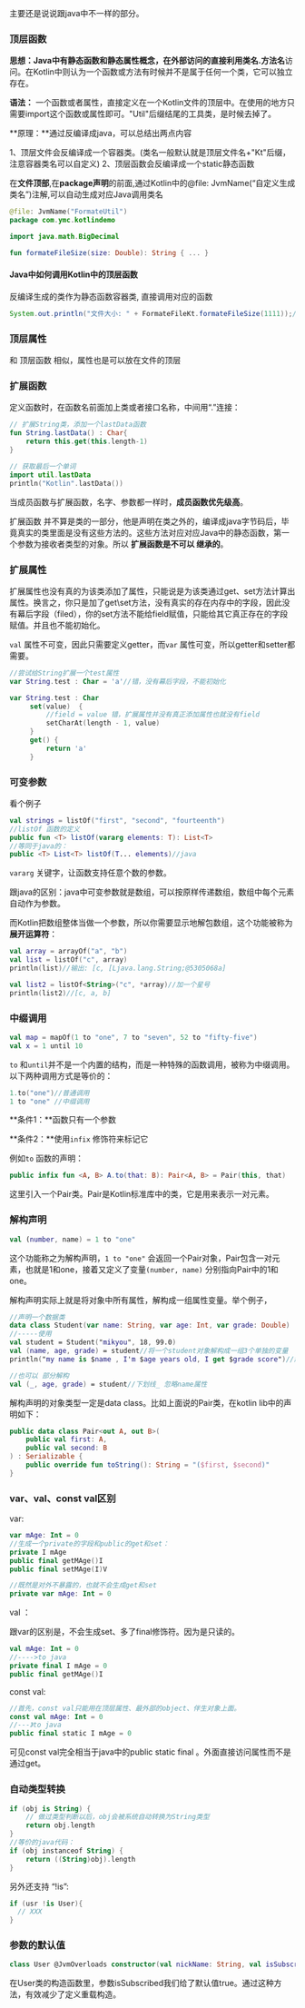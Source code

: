 主要还是说说跟java中不一样的部分。

### 顶层函数

**思想：**Java中有静态函数和静态属性概念，在外部访问的直接利用**类名.方法名**访问。在Kotlin中则认为一个函数或方法有时候并不是属于任何一个类，它可以独立存在。

**语法：** 一个函数或者属性，直接定义在一个Kotlin文件的顶层中。在使用的地方只需要import这个函数或属性即可。"Util"后缀结尾的工具类，是时候去掉了。

**原理：**通过反编译成java，可以总结出两点内容

1、顶层文件会反编译成一个容器类。(类名一般默认就是顶层文件名+"Kt"后缀，注意容器类名可以自定义)
2、顶层函数会反编译成一个static静态函数

在**文件顶部**,在**package声明**的前面,通过Kotlin中的@file: JvmName(“自定义生成类名”)注解,可以自动生成对应Java调用类名

```kotlin
@file: JvmName("FormateUtil")
package com.ymc.kotlindemo

import java.math.BigDecimal

fun formateFileSize(size: Double): String { ... }
```



#### Java中如何调用Kotlin中的顶层函数

反编译生成的类作为静态函数容器类, 直接调用对应的函数

```java
System.out.println("文件大小: " + FormateFileKt.formateFileSize(1111));// Java中调用Kotlin中定义顶层函数，一般是顶层文件名+"Kt"后缀作为静态函数的类名调用相应函数
```

### 顶层属性

和 顶层函数 相似，属性也是可以放在文件的顶层

### 扩展函数

定义函数时，在函数名前面加上类或者接口名称，中间用“.”连接：

```kotlin
// 扩展String类，添加一个lastData函数
fun String.lastData() : Char{
    return this.get(this.length-1)
}

// 获取最后一个单词
import util.lastData
println("Kotlin".lastData())
```

当成员函数与扩展函数，名字、参数都一样时，**成员函数优先级高**。

扩展函数 并不算是类的一部分，他是声明在类之外的，编译成java字节码后，毕竟真实的类里面是没有这些方法的。这些方法对应对应Java中的静态函数，第一个参数为接收者类型的对象。所以 **扩展函数是不可以 继承的**。

### 扩展属性

扩展属性也没有真的为该类添加了属性，只能说是为该类通过get、set方法计算出属性。换言之，你只是加了get\set方法，没有真实的存在内存中的字段，因此没有幕后字段（filed），你的set方法不能给field赋值，只能给其它真正存在的字段赋值。并且也不能初始化。

`val` 属性不可变，因此只需要定义getter，而`var` 属性可变，所以getter和setter都需要。 

```kotlin
//尝试给String扩展一个test属性
var String.test : Char = 'a'//错，没有幕后字段，不能初始化

var String.test : Char
     set(value)  {
         //field = value 错，扩展属性并没有真正添加属性也就没有field
         setCharAt(length - 1, value)
     }
     get() {
         return 'a'
     }
```

### 可变参数

看个例子

```kotlin
val strings = listOf("first", "second", "fourteenth")
//listOf 函数的定义
public fun <T> listOf(vararg elements: T): List<T>
//等同于java的：
public <T> List<T> listOf(T... elements)//java
```

`vararg` 关键字，让函数支持任意个数的参数。

跟java的区别：java中可变参数就是数组，可以按原样传递数组，数组中每个元素自动作为参数。

而Kotlin把数组整体当做一个参数，所以你需要显示地解包数组，这个功能被称为**展开运算符**：

```kotlin
val array = arrayOf("a", "b")
val list = listOf("c", array)
println(list)//输出: [c, [Ljava.lang.String;@5305068a]

val list2 = listOf<String>("c", *array)//加一个星号
println(list2)//[c, a, b]

```

### 中缀调用

```kotlin
val map = mapOf(1 to "one", 7 to "seven", 52 to "fifty-five")
val x = 1 until 10
```

`to` 和`until`并不是一个内置的结构，而是一种特殊的函数调用，被称为中缀调用。以下两种调用方式是等价的：

```kotlin
1.to("one")//普通调用
1 to "one" //中缀调用
```

**条件1：**函数只有一个参数

**条件2：**使用`infix` 修饰符来标记它

例如`to` 函数的声明：

```kotlin
public infix fun <A, B> A.to(that: B): Pair<A, B> = Pair(this, that)
```

这里引入一个Pair类。Pair是Kotlin标准库中的类，它是用来表示一对元素。

### 解构声明

```kotlin
val (number, name) = 1 to "one"
```

这个功能称之为解构声明，`1 to "one"` 会返回一个Pair对象，Pair包含一对元素，也就是1和one，接着又定义了变量`(number, name)` 分别指向Pair中的1和one。 

解构声明实际上就是将对象中所有属性，解构成一组属性变量。举个例子，

```kotlin
//声明一个数据类
data class Student(var name: String, var age: Int, var grade: Double)
//-----使用
val student = Student("mikyou", 18, 99.0)
val (name, age, grade) = student//将一个student对象解构成一组3个单独的变量
println("my name is $name , I'm $age years old, I get $grade score")//解构后的3个变量可以脱离对象，直接单独使用

//也可以 部分解构
val (_, age, grade) = student//下划线_ 忽略name属性

```

解构声明的对象类型一定是data class。比如上面说的Pair类，在kotlin lib中的声明如下：

```kotlin
public data class Pair<out A, out B>(
    public val first: A,
    public val second: B
) : Serializable {
    public override fun toString(): String = "($first, $second)"
}
```

### var、val、const val区别

var:  

```kotlin
var mAge: Int = 0
//生成一个private的字段和public的get和set：
private I mAge
public final getMAge()I
public final setMAge(I)V

//既然是对外不暴露的，也就不会生成get和set
private var mAge: Int = 0
```

val ：

跟var的区别是，不会生成set、多了final修饰符。因为是只读的。

```kotlin
val mAge: Int = 0
//---->to java
private final I mAge = 0
public final getMAge()I
```

const val: 

```kotlin
//首先，const val只能用在顶层属性、最外部的object、伴生对象上面。
const val mAge: Int = 0
//---》to java
public final static I mAge = 0
```

可见const val完全相当于java中的public static final 。外面直接访问属性而不是通过get。

### 自动类型转换

```kotlin
if (obj is String) {
    // 做过类型判断以后，obj会被系统自动转换为String类型
    return obj.length
}
//等价的java代码：
if (obj instanceof String) {
    return ((String)obj).length
}

```

另外还支持 “!is”:

```kotlin
if (usr !is User){
  // XXX
}
```

### 参数的默认值

```kotlin
class User @JvmOverloads constructor(val nickName: String, val isSubscribed: Boolean = true)
```

在User类的构造函数里，参数isSubscribed我们给了默认值true。通过这种方法，有效减少了定义重载构造。